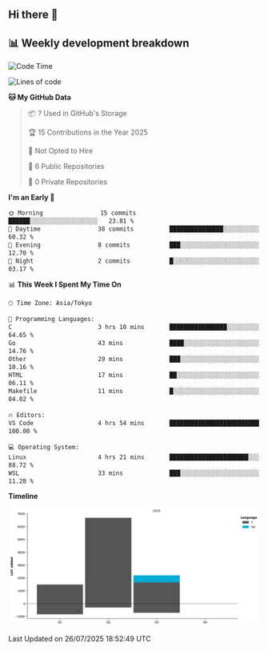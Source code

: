 ## Hi there 👋

<!--
**mandakore/mandakore** is a ✨ _special_ ✨ repository because its `README.md` (this file) appears on your GitHub profile.

Here are some ideas to get you started:

- 🔭 I’m currently working on ...
- 🌱 I’m currently learning ...
- 👯 I’m looking to collaborate on ...
- 🤔 I’m looking for help with ...
- 💬 Ask me about ...
- 📫 How to reach me: ...
- 😄 Pronouns: ...
- ⚡ Fun fact: ...
-->

## 📊 Weekly development breakdown

<!--START_SECTION:waka-->
![Code Time](http://img.shields.io/badge/Code%20Time-96%20hrs%202%20mins-blue)

![Lines of code](https://img.shields.io/badge/From%20Hello%20World%20I%27ve%20Written-10.3%20thousand%20lines%20of%20code-blue)

**🐱 My GitHub Data** 

> 📦 ? Used in GitHub's Storage 
 > 
> 🏆 15 Contributions in the Year 2025
 > 
> 🚫 Not Opted to Hire
 > 
> 📜 6 Public Repositories 
 > 
> 🔑 0 Private Repositories 
 > 
**I'm an Early 🐤** 

```text
🌞 Morning                15 commits          ██████░░░░░░░░░░░░░░░░░░░   23.81 % 
🌆 Daytime                38 commits          ███████████████░░░░░░░░░░   60.32 % 
🌃 Evening                8 commits           ███░░░░░░░░░░░░░░░░░░░░░░   12.70 % 
🌙 Night                  2 commits           █░░░░░░░░░░░░░░░░░░░░░░░░   03.17 % 
```


📊 **This Week I Spent My Time On** 

```text
🕑︎ Time Zone: Asia/Tokyo

💬 Programming Languages: 
C                        3 hrs 10 mins       ████████████████░░░░░░░░░   64.65 % 
Go                       43 mins             ████░░░░░░░░░░░░░░░░░░░░░   14.76 % 
Other                    29 mins             ███░░░░░░░░░░░░░░░░░░░░░░   10.16 % 
HTML                     17 mins             ██░░░░░░░░░░░░░░░░░░░░░░░   06.11 % 
Makefile                 11 mins             █░░░░░░░░░░░░░░░░░░░░░░░░   04.02 % 

🔥 Editors: 
VS Code                  4 hrs 54 mins       █████████████████████████   100.00 % 

💻 Operating System: 
Linux                    4 hrs 21 mins       ██████████████████████░░░   88.72 % 
WSL                      33 mins             ███░░░░░░░░░░░░░░░░░░░░░░   11.28 % 
```

**Timeline**

![Lines of Code chart](https://raw.githubusercontent.com/mandakore/mandakore/main/assets/bar_graph.png)


 Last Updated on 26/07/2025 18:52:49 UTC
<!--END_SECTION:waka-->

